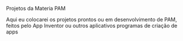 Projetos da Materia PAM

Aqui eu colocarei os projetos prontos ou em desenvolvimento de PAM, feitos pelo App Inventor ou outros aplicativos programas de criação de apps
